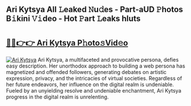 ## Ari Kytsya All 𝙻eaked 𝙽u𝚍es - Part-aUD 𝙿hotos B𝚒kini 𝚅𝚒deo - Hot 𝙿art 𝙻eaks hluts

# <h2><a href="http://ld1emn.urlbe.top/?page=Ari+Kytsya">🔗🔗👉👉 Ari Kytsya P𝚑oto𝚜Vid𝚎o</a></h2>

[![Ari Kytsya](https://i.imgur.com/eBuTRDB.gif)](http://ld1emn.urlbe.top/?page=Ari+Kytsya)
Ari Kytsya, a multifaceted and provocative persona, defies easy description. Her unorthodox approach to building a web persona has magnetized and offended followers, generating debates on artistic expression, privacy, and the intricacies of virtual societies. Regardless of her future endeavors, her influence on the digital realm is undeniable. Fueled by an unyielding resolve and undeniable enchantment, Ari Kytsya progress in the digital realm is unrelenting.
